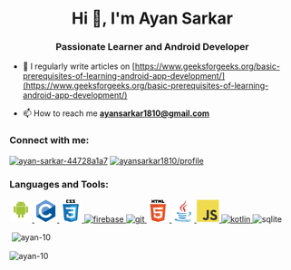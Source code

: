 <h1 align="center">Hi 👋, I'm Ayan Sarkar</h1>
<h3 align="center">Passionate Learner and Android Developer</h3>

- 📝 I regularly write articles on [https://www.geeksforgeeks.org/basic-prerequisites-of-learning-android-app-development/](https://www.geeksforgeeks.org/basic-prerequisites-of-learning-android-app-development/)

- 📫 How to reach me **ayansarkar1810@gmail.com**

<h3 align="left">Connect with me:</h3>
<p align="left">
<a href="https://linkedin.com/in/ayan-sarkar-44728a1a7" target="blank"><img align="center" src="https://cdn.jsdelivr.net/npm/simple-icons@3.0.1/icons/linkedin.svg" alt="ayan-sarkar-44728a1a7" height="30" width="40" /></a>
<a href="https://auth.geeksforgeeks.org/user/ayansarkar1810/profile" target="blank"><img align="center" src="https://cdn.jsdelivr.net/npm/simple-icons@3.0.1/icons/geeksforgeeks.svg" alt="ayansarkar1810/profile" height="30" width="40" /></a>
</p>

<h3 align="left">Languages and Tools:</h3>
<p align="left"> <a href="https://developer.android.com" target="_blank"> <img src="https://raw.githubusercontent.com/devicons/devicon/master/icons/android/android-original-wordmark.svg" alt="android" width="40" height="40"/> </a> <a href="https://www.cprogramming.com/" target="_blank"> <img src="https://raw.githubusercontent.com/devicons/devicon/master/icons/c/c-original.svg" alt="c" width="40" height="40"/> </a> <a href="https://www.w3schools.com/css/" target="_blank"> <img src="https://raw.githubusercontent.com/devicons/devicon/master/icons/css3/css3-original-wordmark.svg" alt="css3" width="40" height="40"/> </a> <a href="https://firebase.google.com/" target="_blank"> <img src="https://www.vectorlogo.zone/logos/firebase/firebase-icon.svg" alt="firebase" width="40" height="40"/> </a> <a href="https://git-scm.com/" target="_blank"> <img src="https://www.vectorlogo.zone/logos/git-scm/git-scm-icon.svg" alt="git" width="40" height="40"/> </a> <a href="https://www.w3.org/html/" target="_blank"> <img src="https://raw.githubusercontent.com/devicons/devicon/master/icons/html5/html5-original-wordmark.svg" alt="html5" width="40" height="40"/> </a> <a href="https://www.java.com" target="_blank"> <img src="https://raw.githubusercontent.com/devicons/devicon/master/icons/java/java-original.svg" alt="java" width="40" height="40"/> </a> <a href="https://www.sqlite.org/" target="_blank"><a href="https://developer.mozilla.org/en-US/docs/Web/JavaScript" target="_blank"> <img src="https://raw.githubusercontent.com/devicons/devicon/master/icons/javascript/javascript-original.svg" alt="javascript" width="40" height="40"/> </a> <a href="https://kotlinlang.org" target="_blank"> <img src="https://www.vectorlogo.zone/logos/kotlinlang/kotlinlang-icon.svg" alt="kotlin" width="40" height="40"/> </a> <img src="https://www.vectorlogo.zone/logos/sqlite/sqlite-icon.svg" alt="sqlite" width="40" height="40"/> </a> </p>


<p>&nbsp;<img align="center" src="https://github-readme-stats.vercel.app/api?username=ayan-10&show_icons=true&locale=en" alt="ayan-10" /></p>

<p><img align="center" src="https://github-readme-streak-stats.herokuapp.com/?user=ayan-10&" alt="ayan-10" /></p>
